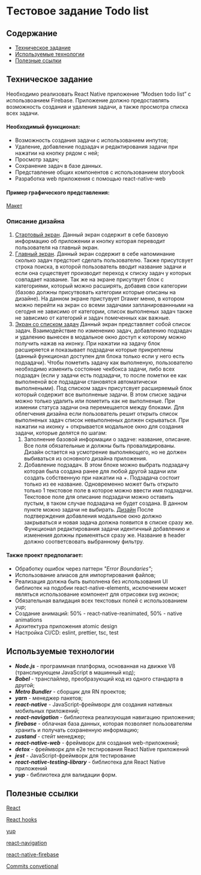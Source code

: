 # Tестовое задание Todo list

## Содержание

- [Техническое задание](#Техническое-задание)
- [Используемые технологии](#Используемые-технологии)
- [Полезные ссылки](#Полезные-ссылки)

## Техническое задание

Необходимо реализовать React Native приложение “Modsen todo list” с использвоанием Firebase. Приложение должно предоставлять возможность создания и удаления задачи, а также просмотра списка всех задачи.

#### Необходимый функционал:

- Возможность создания задачи с использованием инпутов;
- Удаление, добавление подзадач и редактирования задачи при нажатии на кнопку рядом с ней;
- Просмотр задач;
- Сохранение задач в базе данных.
- Представление общих компонентов с использованием storybook
- Разработка web приложения с помощью react-native-web

#### Пример графического представления:

[Макет](https://www.figma.com/design/hAF4EiqaLeACrDbJnlaane/Untitled?node-id=0-1&t=ZKhJFeePAHOa1isP-0)

### Описание дизайна

1. [Стартовый экран](https://www.figma.com/design/hAF4EiqaLeACrDbJnlaane/Untitled?node-id=1-261&t=ZKhJFeePAHOa1isP-0). Данный экран содержит в себе базовую информацию об приложении и кнопку которая переводит пользователя на главный экран.
2. [Главный экран](https://www.figma.com/design/hAF4EiqaLeACrDbJnlaane/Untitled?node-id=1-477&t=ZKhJFeePAHOa1isP-0). Данный экран содержит в себе напоминание сколько задач предстоит сделать пользователю. Также присутсвует строка поиска, в которой пользователь вводит название задачи и если она существует производит переход к списку задач у которых совпадает название. Так же на экране присутвует блок с категориями, который можно расширять, добавив свои категории (базово должны присутвовать категории которые описаны на дизайне). На данном экране пристувует Drawer меню, в котором можно перейти на экран со всеми задачами запланированнными на сегодня не зависимо от категории, список выполненых задач также не зависимо от категорий и задач помеченных как важные.
3. [Экран со списком задач](https://www.figma.com/design/hAF4EiqaLeACrDbJnlaane/Untitled?node-id=1-573&t=ZKhJFeePAHOa1isP-0) Данный экран представляет собой список задач. Взаимодействие по изменению задач, добавлению подзадач и удалению вынесен в модальное окно доступ к которому можно получить нажав на иконку. При нажатии на задачу блок расширяется и показывает подзадачи которые прикреплены (данный функционал доступен для блока только если у него есть подзадачи). Чтобы пометить задачу как выполненую, пользователю необходимо изменить состояние чекбокса задачи, либо всех подзадач (если у задачи есть подзадачи, то после пометки ее как выполненой все подзадачи становятся автоматически выполнеными). Под списком задач присутсвует расширяемый блок который содержит все выполненые задачи. В этом списке задачи можно только удалить или пометить как не выполненые. При измении статуса задачи она перемещается между блоками. Для облегчения дизайна если пользователь решит открыть список выполненых задач список невыполненых должен скрываться. При нажатии на иконку + открывается модальное окно для создания задачи, которые делятся по шагам:
   1. Заполнение базовой информации о задаче: название, описание. Все поля обязательные и должны быть провалидированы. Дизайн остается на усмотрение выполняющего, но не должен выбиваться из основного дизайна приложения.
   2. Добавление подзадач. В этом блоке можно выбрать подзадачу которая была создана ранее для любой другой задачи или создать собственную при нажатии на +. Подзадача состоит только из ее название. Одновременно может быть открыто только 1 текстовое поле в которое можно ввести имя подзадачи. Текстовое поле для описание подзадачи можно оставить пустым, в таком случае подзадача не будет создана. В данном пункте можно задачи не выбирать. [Дизайн](https://www.figma.com/design/hAF4EiqaLeACrDbJnlaane/Untitled?node-id=1-647&t=ZKhJFeePAHOa1isP-0) После подтверждения добавления модальное окно должно закрываться и новая задача должна появится в списке сразу же. Функционал редактирования задачи идентичный добавлению и изменения должны применяться сразу же. Название в header должно соответсвовать выбранному фильтру.

#### Также проект предполагает:

- Обработку ошибок через паттерн _"Error Boundaries"_;
- Использование алиасов для импортирования файлов;
- Реализация должна быть выполнена без использования UI библиотек на подобии react-native-elements, исключением может являться использование компонент для отрисовки svg иконок;
- Обязательная валидация всех текстовых полей с использованием _yup_;
- Создание анимаций: 50% - react-native-reanimated, 50% - native animations
- Архитектура приложения atomic design
- Настройка CI/CD: eslint, prettier, tsc, test

## Используемые технологии

- **_Node.js_** - программная платформа, основанная на движке V8 (транслирующем JavaScript в машинный код);
- **_Babel_** - транспайлер, преобразующий код из одного стандарта в другой;
- **_Metro Bundler_** - сборщик для RN проектов;
- **_yarn_** - менеджер пакетов;
- **_react-native_** - JavaScript-фреймворк для создания нативных мобильных приложений;
- **_react-navigation_** - библиотека реализующая навигацию приложения;
- **_firebase_** - облачная база данных, которая позволяет пользователям хранить и получать сохраненную информацию;
- **_zustand_** - стейт менеджер;
- **_react-native-web_** - фреймворк для создания web-приложений;
- **_detox_** - фреймворк для e2e тестирования React Native приложений
- **_jest_** - JavaScript-фреймворк для тестирование
- **_react-native-testing-library_** - библиотека для React Native приложений
- **_yup_** - библиотека для валидации форм.

## Полезные ссылки

[React](https://reactjs.org/docs/getting-started.html)

[React hooks](https://reactjs.org/docs/hooks-intro.html)

[yup](https://github.com/jquense/yup)

[react-navigation](https://reactnavigation.org/)

[react-native-firebase](https://www.npmjs.com/package/@react-native-firebase/app)

[Commits convetional](https://www.conventionalcommits.org/en/v1.0.0/#specification)
